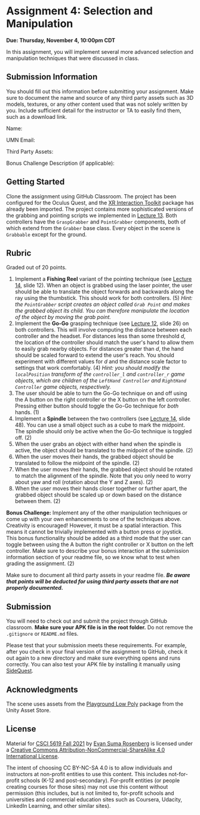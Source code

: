 # Assignment 4: Selection and Manipulation

**Due: Thursday, November 4, 10:00pm CDT**

In this assignment, you will implement several more advanced selection and manipulation techniques that were discussed in class.

## Submission Information

You should fill out this information before submitting your assignment.  Make sure to document the name and source of any third party assets such as 3D models, textures, or any other content used that was not solely written by you.  Include sufficient detail for the instructor or TA to easily find them, such as a download link.

Name: 

UMN Email:

Third Party Assets:

Bonus Challenge Description (if applicable):

## Getting Started

Clone the assignment using GitHub Classroom.  The project has been configured for the Oculus Quest, and the [XR Interaction Toolkit](https://docs.unity3d.com/Packages/com.unity.xr.interaction.toolkit@1.0/manual/index.html) package has already been imported.  The project contains more sophisticated versions of the grabbing and pointing scripts we implemented in [Lecture 13](https://github.com/CSCI-5619-Fall-2021/Lecture-13).  Both controllers have the `GraspGrabber` and `PointGrabber` components, both of which extend from the `Grabber` base class.  Every object in the scene is `Grabbable` except for the ground.

## Rubric

Graded out of 20 points. 

1. Implement a **Fishing Reel** variant of the pointing technique (see [Lecture 14](https://www.beautiful.ai/player/-MmYjKi7-rNfp52MCqKE), slide 12).  When an object is grabbed using the laser pointer, the user should be able to translate the object forwards and backwards along the ray using the thumbstick.  This should work for both controllers.  (5)
   *Hint: the `PointGrabber` script creates an object called `Grab Point` and makes the grabbed object its child.  You can therefore manipulate the location of the object by moving the grab point.*
2. Implement the **Go-Go** grasping technique (see [Lecture 12](https://www.beautiful.ai/player/-Mm-BRr29z-cOImVB72w), slide 26) on both controllers.  This will involve computing the distance between each controller and the headset.  For distances less than some threshold *d*, the location of the controller should match the user's hand to allow them to easily grab nearby objects.  For distances greater than *d*, the hand should be scaled forward to extend the user's reach.  You should experiment with different values for *d* and the distance scale factor to settings that work comfortably. (4)
   *Hint: you should modify the `localPosition` transform of the `controller_l` and `controller_r` game objects, which are children of the `LeftHand Controller` and `RightHand Controller` game objects, respectively.*
3. The user should be able to turn the Go-Go technique on and off using the A button on the right controller or the X button on the left controller.  Pressing either button should toggle the Go-Go technique for *both* hands. (1)
4. Implement a **Spindle** between the two controllers (see [Lecture 14](https://www.beautiful.ai/player/-MmYjKi7-rNfp52MCqKE), slide 48).  You can use a small object such as a cube to mark the midpoint.  The spindle should only be active when the Go-Go technique is toggled off. (2)
5. When the user grabs an object with either hand when the spindle is active, the object should be translated to the midpoint of the spindle. (2)
6. When the user moves their hands, the grabbed object should be translated to follow the midpoint of the spindle.  (2)
7. When the user moves their hands, the grabbed object should be rotated to match the alignment of the spindle.  Note that you only need to worry about yaw and roll (rotation about the Y and Z axes).  (2)
8. When the user moves their hands closer together or further apart, the grabbed object should be scaled up or down based on the distance between them.  (2)

**Bonus Challenge:**  Implement any of the other manipulation techniques or come up with your own enhancements to one of the techniques above.  Creativity is encouraged!  However, it must be a spatial interaction.  This means it cannot be trivially implemented with a button press or joystick.  This bonus functionality should be added as a third mode that the user can toggle between using the A button the right controller or X button on the left controller.  Make sure to describe your bonus interaction at the submission information section of your readme file, so we know what to test when grading the assignment.  (2)

Make sure to document all third party assets in your readme file. ***Be aware that points will be deducted for using third party assets that are not properly documented.***

## Submission

You will need to check out and submit the project through GitHub classroom.  **Make sure your APK file is in the root folder.** Do not remove the `.gitignore` or `README.md` files.

Please test that your submission meets these requirements.  For example, after you check in your final version of the assignment to GitHub, check it out again to a new directory and make sure everything opens and runs correctly.  You can also test your APK file by installing it manually using [SideQuest](https://sidequestvr.com/).

## Acknowledgments

The scene uses assets from the [Playground Low Poly](https://assetstore.unity.com/packages/3d/environments/playground-low-poly-191533) package from the Unity Asset Store.

## License

Material for [CSCI 5619 Fall 2021](https://canvas.umn.edu/courses/268490) by [Evan Suma Rosenberg](https://illusioneering.umn.edu/) is licensed under a [Creative Commons Attribution-NonCommercial-ShareAlike 4.0 International License](http://creativecommons.org/licenses/by-nc-sa/4.0/).

The intent of choosing CC BY-NC-SA 4.0 is to allow individuals and instructors at non-profit entities to use this content.  This includes not-for-profit schools (K-12 and post-secondary). For-profit entities (or people creating courses for those sites) may not use this content without permission (this includes, but is not limited to, for-profit schools and universities and commercial education sites such as Coursera, Udacity, LinkedIn Learning, and other similar sites).   